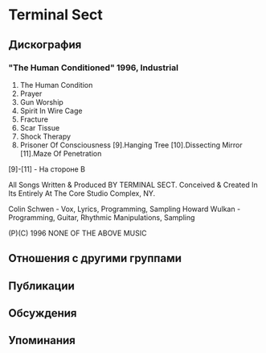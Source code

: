 # Terminal Sect



## Дискография

### "The Human Conditioned" 1996, Industrial

1.  The Human Condition
2.  Prayer
3.  Gun Worship
4.  Spirit In Wire Cage
5.  Fracture
6.  Scar Tissue
7.  Shock Therapy
8.  Prisoner Of Consciousness
[9].Hanging Tree
[10].Dissecting Mirror
[11].Maze Of Penetration

[9]-[11] - На стороне B

All Songs Written & Produced BY TERMINAL SECT.
Conceived & Created In Its Entirely At The Core Studio Complex, NY.

Colin Schwen - Vox, Lyrics, Programming, Sampling
Howard Wulkan - Programming, Guitar, Rhythmic Manipulations, Sampling

(P)(C) 1996 NONE OF THE ABOVE MUSIC


## Отношения с другими группами


## Публикации


## Обсуждения


## Упоминания

